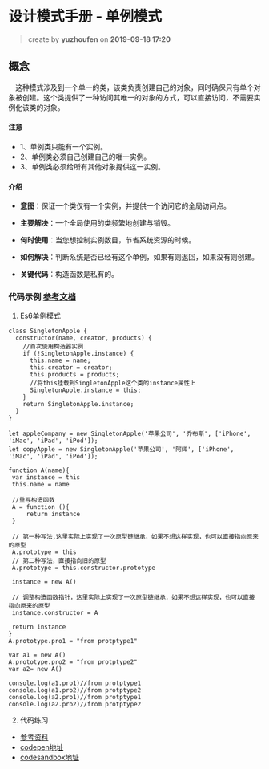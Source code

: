 设计模式手册 - 单例模式
==
> create by **yuzhoufen** on **2019-09-18 17:20**
## 概念
&emsp;这种模式涉及到一个单一的类，该类负责创建自己的对象，同时确保只有单个对象被创建。这个类提供了一种访问其唯一的对象的方式，可以直接访问，不需要实例化该类的对象。
#### 注意
* 1、单例类只能有一个实例。
* 2、单例类必须自己创建自己的唯一实例。
* 3、单例类必须给所有其他对象提供这一实例。
#### 介绍
* **意图**：保证一个类仅有一个实例，并提供一个访问它的全局访问点。
* **主要解决**：一个全局使用的类频繁地创建与销毁。
* **何时使用**：当您想控制实例数目，节省系统资源的时候。
* **如何解决**：判断系统是否已经有这个单例，如果有则返回，如果没有则创建。

* **关键代码**：构造函数是私有的。

### 代码示例 [参考文档](https://segmentfault.com/a/1190000015384478)

 1. Es6单例模式
```
class SingletonApple {
  constructor(name, creator, products) {
    //首次使用构造器实例
    if (!SingletonApple.instance) {
      this.name = name;
      this.creator = creator;
      this.products = products;
      //将this挂载到SingletonApple这个类的instance属性上
      SingletonApple.instance = this;
    }
    return SingletonApple.instance;
  }
}

let appleCompany = new SingletonApple('苹果公司', '乔布斯', ['iPhone', 'iMac', 'iPad', 'iPod']);
let copyApple = new SingletonApple('苹果公司', '阿辉', ['iPhone', 'iMac', 'iPad', 'iPod']);
```

 ```
 function A(name){
  var instance = this
  this.name = name
 
  //重写构造函数
  A = function (){
      return instance
  }
  
  // 第一种写法,这里实际上实现了一次原型链继承，如果不想这样实现，也可以直接指向原来的原型
  A.prototype = this
  // 第二种写法，直接指向旧的原型
  A.prototype = this.constructor.prototype
  
  instance = new A()
  
  // 调整构造函数指针，这里实际上实现了一次原型链继承，如果不想这样实现，也可以直接指向原来的原型
  instance.constructor = A
  
  return instance
}
A.prototype.pro1 = "from protptype1"

var a1 = new A() 
A.prototype.pro2 = "from protptype2"
var a2= new A()

console.log(a1.pro1)//from protptype1
console.log(a1.pro2)//from protptype2
console.log(a2.pro1)//from protptype1
console.log(a2.pro2)//from protptype2
 ```
 2. 代码练习
* [参考资料](https://www.jianshu.com/p/5386936acfec)
* [codepen地址](https://codepen.io/pen/)
* [codesandbox地址](https://codesandbox.io/s/vanilla)